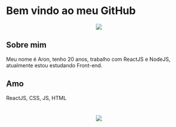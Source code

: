 # Bem vindo ao meu GitHub

<p align="center">
<img src="https://media1.tenor.com/images/52ea7d449a5402030a3432fd3c94aa99/tenor.gif?itemid=13119051">
</p>


## Sobre mim
 Meu nome é Aron, tenho 20 anos, trabalho com ReactJS e NodeJS, atualmente estou estudando Front-end.

## Amo
ReactJS, CSS, JS, HTML


#

<p align="center">
<img src="https://media1.tenor.com/images/cf20ebeadcadcd54e6778dac16357644/tenor.gif?itemid=10805514" align="middle">
</p>
